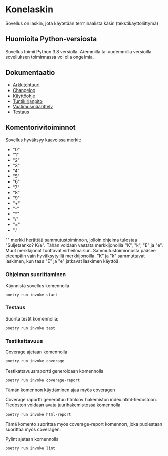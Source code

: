 # Konelaskin

Sovellus on laskin, jota käytetään terminaalista käsin (tekstikäyttöliittymä)

## Huomioita Python-versiosta

Sovellus toimii Python 3.8 versiolla. Aiemmilla tai uudemmilla versioilla sovelluksen toiminnassa voi olla ongelmia.

## Dokumentaatio

- [Arkkitehtuuri](https://github.com/teemupennanen1/ot-harjoitustyo/blob/main/dokumentaatio/arkkitehtuuri.md)
- [Changelog](https://github.com/teemupennanen1/ot-harjoitustyo/blob/main/dokumentaatio/changelog.md)
- [Käyttöohje](https://github.com/teemupennanen1/ot-harjoitustyo/blob/main/dokumentaatio/kayttoohje.md)
- [Tuntikirjanpito](https://github.com/teemupennanen1/ot-harjoitustyo/blob/main/dokumentaatio/tuntikirjanpito.md)
- [Vaatimusmäärittely](https://github.com/teemupennanen1/ot-harjoitustyo/blob/main/dokumentaatio/vaatimusmaarittely.md)
- [Testaus](https://github.com/teemupennanen1/ot-harjoitustyo/blob/main/dokumentaatio/testaus.md)

## Komentorivitoiminnot

Sovellus hyväksyy kaavoissa merkit: 
- "0" 
- "1"
- "2"
- "3"
- "4"
- "5"
- "6"
- "7"
- "8"
- "9"
- "+"
- "-"
- "*"
- "/"
- "="
- "."

"" merkki herättää sammutustoiminnon, jolloin ohjelma tulostaa "Suljetaanko? K/e". Tähän voidaan vastata merkkijonoilla "K", "k", "E" ja "e". Muut merkkijonot tuottavat virheilmaisun. Sammutustoiminnosta pääsee eteenpäin vain hyväksytyillä merkkijonoilla. "K" ja "k" sammuttavat laskimen, kun taas "E" ja "e" jatkavat laskimen käyttöä.

### Ohjelman suorittaminen

Käynnistä sovellus komennolla
```bash
poetry run invoke start
```
### Testaus

Suorita testit komennolla:
```bash
poetry run invoke test
```
### Testikattavuus

Coverage ajetaan komennolla 
```bash
poetry run invoke coverage
```

Testikattavuusraportti generoidaan komennolla
```bash
poetry run invoke coverage-report
```
Tämän komennon käyttäminen ajaa myös coveragen

Coverage raportti generoituu htmlcov hakemiston index.html-tiedostoon. Tiedoston voidaan avata juurihakemistossa komennolla 
```bash
poetry run invoke html-report
```
Tämä komento suorittaa myös coverage-report komennon, joka puolestaan suorittaa myös coveragen. 

Pylint ajetaan komennolla
```bash
poetry run invoke lint
```